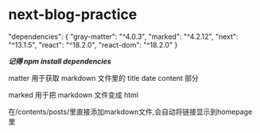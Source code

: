# next-blog-practice

"dependencies": {
"gray-matter": "^4.0.3",
"marked": "^4.2.12",
"next": "^13.1.5",
"react": "^18.2.0",
"react-dom": "^18.2.0"
}

**_记得 npm install dependencies_**

matter 用于获取 markdown 文件里的 title date content 部分

marked 用于把 markdown 文件变成 html

在/contents/posts/里直接添加markdown文件,会自动将链接显示到homepage里
